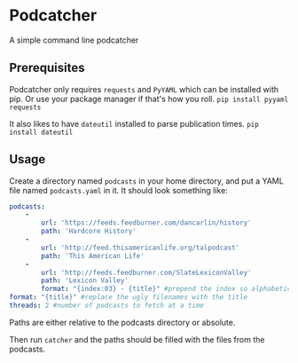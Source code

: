 # Podcatcher
A simple command line podcatcher

## Prerequisites
Podcatcher only requires `requests` and `PyYAML` which can be installed with pip. Or use your package manager if that's how you roll.
```pip install pyyaml requests```

It also likes to have `dateutil` installed to parse publication times.
```pip install dateutil```

## Usage
Create a directory named `podcasts` in your home directory, and put a YAML file named `podcasts.yaml` in it.
It should look something like:
```yaml
podcasts:
    -
        url: 'https://feeds.feedburner.com/dancarlin/history'
        path: 'Hardcore History'
    -
        url: 'http://feed.thisamericanlife.org/talpodcast'
        path: 'This American Life'
    -
        url: 'http://feeds.feedburner.com/SlateLexiconValley'
        path: 'Lexicon Valley'
        format: "{index:03} - {title}" #prepend the index so alphabetic sorting gets the right format
format: "{title}" #replace the ugly filenames with the title
threads: 2 #number of podcasts to fetch at a time
```

Paths are either relative to the podcasts directory or absolute.

Then run `catcher` and the paths should be filled with the files from the podcasts.

